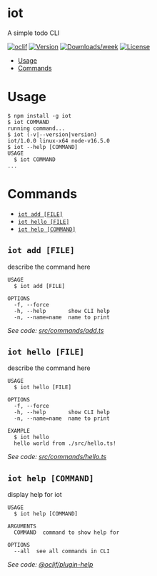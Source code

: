 iot
===

A simple todo CLI

[![oclif](https://img.shields.io/badge/cli-oclif-brightgreen.svg)](https://oclif.io)
[![Version](https://img.shields.io/npm/v/iot.svg)](https://npmjs.org/package/iot)
[![Downloads/week](https://img.shields.io/npm/dw/iot.svg)](https://npmjs.org/package/iot)
[![License](https://img.shields.io/npm/l/iot.svg)](https://github.com/imran82ali/imran82ali/blob/master/package.json)

<!-- toc -->
* [Usage](#usage)
* [Commands](#commands)
<!-- tocstop -->
# Usage
<!-- usage -->
```sh-session
$ npm install -g iot
$ iot COMMAND
running command...
$ iot (-v|--version|version)
iot/1.0.0 linux-x64 node-v16.5.0
$ iot --help [COMMAND]
USAGE
  $ iot COMMAND
...
```
<!-- usagestop -->
# Commands
<!-- commands -->
* [`iot add [FILE]`](#iot-add-file)
* [`iot hello [FILE]`](#iot-hello-file)
* [`iot help [COMMAND]`](#iot-help-command)

## `iot add [FILE]`

describe the command here

```
USAGE
  $ iot add [FILE]

OPTIONS
  -f, --force
  -h, --help       show CLI help
  -n, --name=name  name to print
```

_See code: [src/commands/add.ts](https://github.com/imran82ali/imran82ali/blob/v1.0.0/src/commands/add.ts)_

## `iot hello [FILE]`

describe the command here

```
USAGE
  $ iot hello [FILE]

OPTIONS
  -f, --force
  -h, --help       show CLI help
  -n, --name=name  name to print

EXAMPLE
  $ iot hello
  hello world from ./src/hello.ts!
```

_See code: [src/commands/hello.ts](https://github.com/imran82ali/imran82ali/blob/v1.0.0/src/commands/hello.ts)_

## `iot help [COMMAND]`

display help for iot

```
USAGE
  $ iot help [COMMAND]

ARGUMENTS
  COMMAND  command to show help for

OPTIONS
  --all  see all commands in CLI
```

_See code: [@oclif/plugin-help](https://github.com/oclif/plugin-help/blob/v3.2.2/src/commands/help.ts)_
<!-- commandsstop -->
